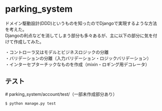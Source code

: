 # parking_system
ドメイン駆動設計(DDD)というものを知ったのでDjangoで実現するような方法を考えた。   
Djangoの利点などを消してしまう部分も多々あるが、主に以下の部分に気を付けて作成してみた。


・コントローラ又はモデルとビジネスロジックの分離  
・バリデーションの分離（入力バリデーション・ロジックバリデーション）  
・インターセプターチックなものを作成（mixin・ロギング用デコレータ）  



## テスト
\# parking_system/account/test/（一部未作成部分あり）
```
$ python manage.py test
```
